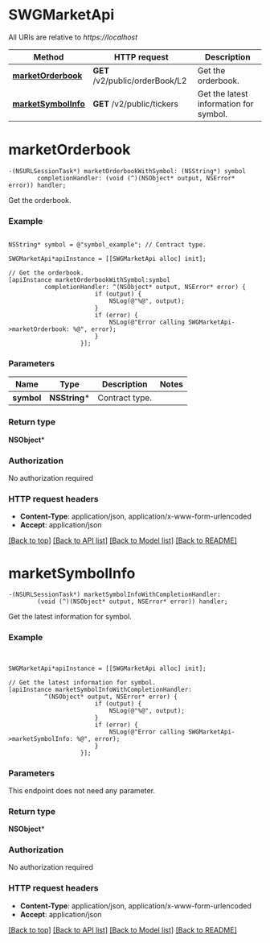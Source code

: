 # SWGMarketApi

All URIs are relative to *https://localhost*

Method | HTTP request | Description
------------- | ------------- | -------------
[**marketOrderbook**](SWGMarketApi.md#marketorderbook) | **GET** /v2/public/orderBook/L2 | Get the orderbook.
[**marketSymbolInfo**](SWGMarketApi.md#marketsymbolinfo) | **GET** /v2/public/tickers | Get the latest information for symbol.


# **marketOrderbook**
```objc
-(NSURLSessionTask*) marketOrderbookWithSymbol: (NSString*) symbol
        completionHandler: (void (^)(NSObject* output, NSError* error)) handler;
```

Get the orderbook.

### Example 
```objc

NSString* symbol = @"symbol_example"; // Contract type.

SWGMarketApi*apiInstance = [[SWGMarketApi alloc] init];

// Get the orderbook.
[apiInstance marketOrderbookWithSymbol:symbol
          completionHandler: ^(NSObject* output, NSError* error) {
                        if (output) {
                            NSLog(@"%@", output);
                        }
                        if (error) {
                            NSLog(@"Error calling SWGMarketApi->marketOrderbook: %@", error);
                        }
                    }];
```

### Parameters

Name | Type | Description  | Notes
------------- | ------------- | ------------- | -------------
 **symbol** | **NSString***| Contract type. | 

### Return type

**NSObject***

### Authorization

No authorization required

### HTTP request headers

 - **Content-Type**: application/json, application/x-www-form-urlencoded
 - **Accept**: application/json

[[Back to top]](#) [[Back to API list]](../README.md#documentation-for-api-endpoints) [[Back to Model list]](../README.md#documentation-for-models) [[Back to README]](../README.md)

# **marketSymbolInfo**
```objc
-(NSURLSessionTask*) marketSymbolInfoWithCompletionHandler: 
        (void (^)(NSObject* output, NSError* error)) handler;
```

Get the latest information for symbol.

### Example 
```objc


SWGMarketApi*apiInstance = [[SWGMarketApi alloc] init];

// Get the latest information for symbol.
[apiInstance marketSymbolInfoWithCompletionHandler: 
          ^(NSObject* output, NSError* error) {
                        if (output) {
                            NSLog(@"%@", output);
                        }
                        if (error) {
                            NSLog(@"Error calling SWGMarketApi->marketSymbolInfo: %@", error);
                        }
                    }];
```

### Parameters
This endpoint does not need any parameter.

### Return type

**NSObject***

### Authorization

No authorization required

### HTTP request headers

 - **Content-Type**: application/json, application/x-www-form-urlencoded
 - **Accept**: application/json

[[Back to top]](#) [[Back to API list]](../README.md#documentation-for-api-endpoints) [[Back to Model list]](../README.md#documentation-for-models) [[Back to README]](../README.md)

